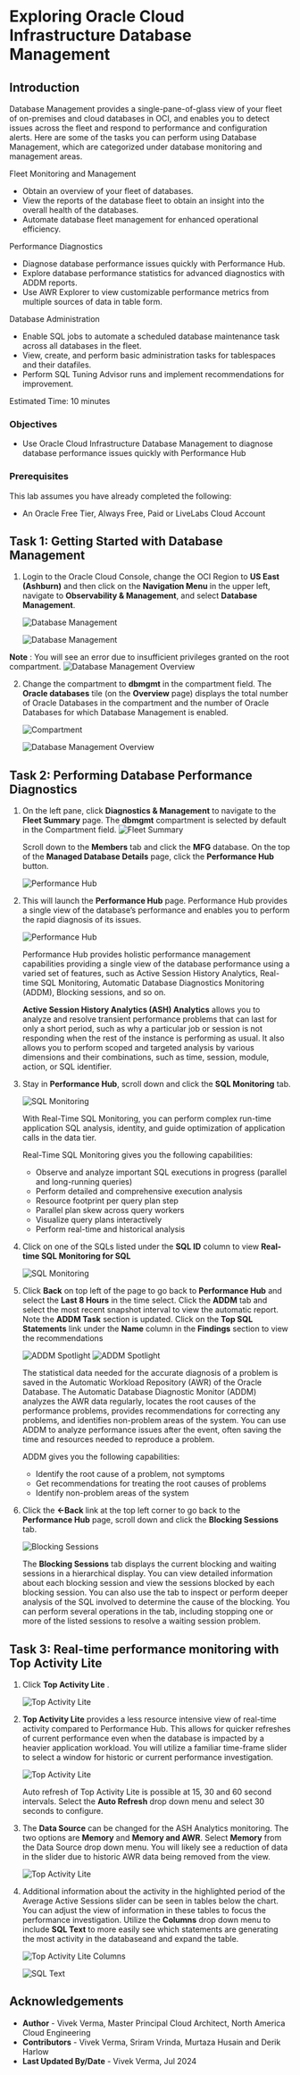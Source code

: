 # Exploring Oracle Cloud Infrastructure Database Management

## Introduction

Database Management provides a single-pane-of-glass view of your fleet of on-premises and cloud databases in OCI, and enables you to detect issues across the fleet and respond to performance and configuration alerts. Here are some of the tasks you can perform using Database Management, which are categorized under database monitoring and management areas.

Fleet Monitoring and Management
-   Obtain an overview of your fleet of databases.
-   View the reports of the database fleet to obtain an insight into the overall health of the databases.
-   Automate database fleet management for enhanced operational efficiency.

Performance Diagnostics
-   Diagnose database performance issues quickly with Performance Hub.
-   Explore database performance statistics for advanced diagnostics with ADDM reports.
-   Use AWR Explorer to view customizable performance metrics from multiple sources of data in table form.

Database Administration
-   Enable SQL jobs to automate a scheduled database maintenance task across all databases in the fleet.
-   View, create, and perform basic administration tasks for tablespaces and their datafiles.
-   Perform SQL Tuning Advisor runs and implement recommendations for improvement.

Estimated Time: 10 minutes


### Objectives

-   Use Oracle Cloud Infrastructure Database Management to diagnose database performance issues quickly with Performance Hub

### Prerequisites

This lab assumes you have already completed the following:
- An Oracle Free Tier, Always Free, Paid or LiveLabs Cloud Account

## Task 1: Getting Started with Database Management

1.  Login to the Oracle Cloud Console, change the OCI Region to **US East (Ashburn)** and then click on the **Navigation Menu** in the upper left, navigate to **Observability & Management**, and select **Database Management**.

     ![Database Management](./images/dbmgmt_region.png " ")

     ![Database Management](./images/dbmgmt_ocw.png " ")

**Note** : You will see an error due to insufficient privileges granted on the root compartment.
     ![Database Management Overview](./images/dbmgmt-overview-ocw2.png " ")

2.  Change the compartment to **dbmgmt** in the compartment field. The **Oracle databases** tile (on the **Overview** page) displays the total number of Oracle Databases in the compartment and the number of Oracle Databases for which Database Management is enabled.

     ![Compartment](./images/compartment-select.png " ")

     ![Database Management Overview](./images/dbmgmt-overview-ocw4.png " ")

## Task 2: Performing Database Performance Diagnostics

1. On the left pane, click **Diagnostics & Management** to navigate to the **Fleet Summary** page. The **dbmgmt** compartment is selected by default in the Compartment field.
     ![Fleet Summary](./images/fleet-summary-ocw.png " ")


     Scroll down to the **Members** tab and click the **MFG** database. On the top of the **Managed Database Details** page, click the **Performance Hub** button.

     ![Performance Hub](./images/perf-hub-ocw.png " ")

2.  This will launch the **Performance Hub** page. Performance Hub provides a single view of the database’s performance and enables you to perform the rapid diagnosis of its issues.

     ![Performance Hub](./images/perf-hub1-ocw.png " ")

     Performance Hub provides holistic performance management capabilities providing a single view of the database performance using a varied set of features, such as Active Session History Analytics, Real-time SQL Monitoring, Automatic Database Diagnostics Monitoring (ADDM), Blocking sessions, and so on.

     **Active Session History Analytics (ASH) Analytics** allows you to analyze and resolve transient performance problems that can last for only a short period, such as why a particular job or session is not responding when the rest of the instance is performing as usual. It also allows you to perform scoped and targeted analysis by various dimensions and their combinations, such as time, session, module, action, or SQL identifier.

3.  Stay in **Performance Hub**, scroll down and click the **SQL Monitoring** tab.

     ![SQL Monitoring](./images/sql-monitoring-ocw.png " ")

     With Real-Time SQL Monitoring, you can perform complex run-time application SQL analysis, identity, and guide optimization of application calls in the data tier.

     Real-Time SQL Monitoring gives you the following capabilities:

     - Observe and analyze important SQL executions in progress (parallel and long-running queries)
     - Perform detailed and comprehensive execution analysis
     - Resource footprint per query plan step
     - Parallel plan skew across query workers
     - Visualize query plans interactively
     - Perform real-time and historical analysis

4.  Click on one of the SQLs listed under the **SQL ID** column to view **Real-time SQL Monitoring for SQL**

     ![SQL Monitoring](./images/sql-monitoring1-ocw.png " ")

5.  Click **Back** on top left of the page to go back to **Performance Hub** and select the **Last 8 Hours** in the time select. Click the **ADDM** tab and select the most recent snapshot interval to view the automatic report. Note the **ADDM Task** section is updated. Click on the **Top SQL Statements** link under the **Name** column in the **Findings** section to view the recommendations

     ![ADDM Spotlight](./images/addm1-ocw.png " ")
     ![ADDM Spotlight](./images/addm2-ocw.png " ")

     The statistical data needed for the accurate diagnosis of a problem is saved in the Automatic Workload Repository (AWR) of the Oracle Database. The Automatic Database Diagnostic Monitor (ADDM) analyzes the AWR data regularly, locates the root causes of the performance problems, provides recommendations for correcting any problems, and identifies non-problem areas of the system. You can use ADDM to analyze performance issues after the event, often saving the time and resources needed to reproduce a problem.

     ADDM gives you the following capabilities:

     - Identify the root cause of a problem, not symptoms
     - Get recommendations for treating the root causes of problems
     - Identify non-problem areas of the system

6.  Click the **<-Back** link at the top left corner to go back to the **Performance Hub** page, scroll down and click the **Blocking Sessions** tab.

     ![Blocking Sessions](./images/blocking-session.png " ")

     The **Blocking Sessions** tab displays the current blocking and waiting sessions in a hierarchical display. You can view detailed information about each blocking session and view the sessions blocked by each blocking session. You can also use the tab to inspect or perform deeper analysis of the SQL involved to determine the cause of the blocking. You can perform several operations in the tab, including stopping one or more of the listed sessions to resolve a waiting session problem.

## Task 3: Real-time performance monitoring with Top Activity Lite

1.  Click **Top Activity Lite** .

     ![Top Activity Lite](./images/top-activity-lite.png " ")

2.  **Top Activity Lite** provides a less resource intensive view of real-time activity compared to Performance Hub.  This allows for quicker refreshes of current performance even when the database is impacted by a heavier application workload.  You will utilize a familiar time-frame slider to select a window for historic or current performance investigation.  

     ![Top Activity Lite](./images/top-activity-lite-mfg.png " ")

     Auto refresh of Top Activity Lite is possible at 15, 30 and 60 second intervals.  Select the **Auto Refresh** drop down menu and select 30 seconds to configure.

3.  The **Data Source** can be changed for the ASH Analytics monitoring.  The two options are **Memory** and **Memory and AWR**.  Select **Memory** from the Data Source drop down menu.  You will likely see a reduction of data in the slider due to historic AWR data being removed from the view.

     ![Top Activity Lite](./images/top-activity-lite-mfg-ds.png " ")

4.  Additional information about the activity in the highlighted period of the Average Active Sessions slider can be seen in tables below the chart.  You can adjust the view of information in these tables to focus the performance investigation.  Utilize the **Columns** drop down menu to include **SQL Text** to more easily see which statements are generating the most activity in the databaseand and expand the table.

     ![Top Activity Lite Columns](./images/top-activity-lite-mfg-cols.png " ")

     ![SQL Text](./images/top-activity-lite-mfg-sqltext.png " ")


## Acknowledgements

- **Author** - Vivek Verma, Master Principal Cloud Architect, North America Cloud Engineering
- **Contributors** - Vivek Verma, Sriram Vrinda, Murtaza Husain and Derik Harlow
- **Last Updated By/Date** - Vivek Verma, Jul 2024